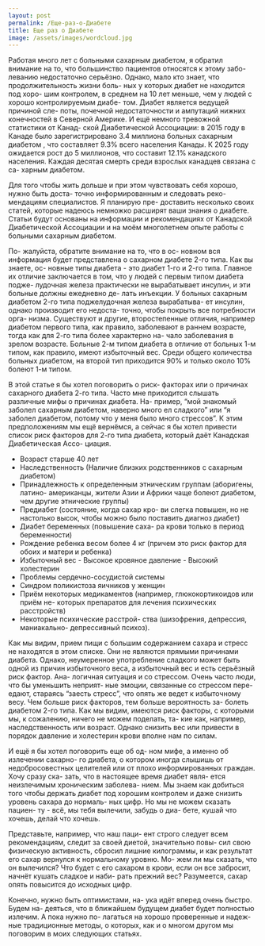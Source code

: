 ```yaml
---
layout: post
permalink: /Ещe-раз-о-Диабeтe
title: Ещe раз о Диабeтe
image: /assets/images/wordcloud.jpg
---
```


Работая много лет с больными сахарным диабетом, я обратил внимание на то, что большинство пациентов относятся к этому забо- леванию недостаточно серьёзно. Однако, мало кто знает, что продолжительность жизни боль- ных у которых диабет не находится под хоро- шим контролем, в среднем на 10 лет меньше, чем у людей с хорошо контролируемым диабе- том. Диабет является ведущей причиной сле- поты, почечной недoстаточности и ампутаций нижних конечностей в Cеверной Aмерике. И ещё немного тревожной статистики от Канад- ской Диабетической Ассоциации: в 2015 году в Канаде было зарегистрировано 3.4 миллиона больных сахарным диабетом , что составляет 9.3% всего населения Канады. К 2025 году ожидается рост до 5 миллионов, что составит 12.1% канадского населения. Каждая десятая смерть среди взрослых канадцев связана с са- харным диабетом. 

Для того чтобы жить дольше и при этом чувствовать себя хорошо, нужно быть доста- точно информированным и следовать реко- мендациям специалистов. Я планирую пре- доставить несколько своих статей, которые надеюсь немножко раcшиpят ваши знания о диабете. Статьи будут основаны на информации и рекомендациях от Канадской Диабетической Аcсоциации и на моём многолетнем опыте работы с больными сахарным диабетом. 

По- жалуйста, обратите внимание на то, что в ос- новном вся информация будет представлена о сахарном диабете 2-го типа. Как вы знаете, ос- новные типы диабета - это диабет 1-го и 2-го типа. Главное их отличие заключается в том, что у людей с первым типом диабета подже- лудочная железа практически не вырабатывает инсулин, и эти больные должны ежедневно де- лать инъекции. У больных сахарным диабетом 2-го типа поджелудочная железа вырабатыва- ет инсулин, однако производит его недоста- точно, чтобы покрыть все потребности орга- низма. Существуют и другие, второстепенные отличия, например диабетом первого типа, как правило, заболевают в раннем возрасте, тогда как для 2-го типа более характерно на- чало заболевания в зрелом возрасте. Больные 2-м типом диабета в отличие от больных 1-м типом, как правило, имеют избыточный вес. Среди общего количества больных диабетом, на второй тип приходится 90% и только около 10% болеют 1-м типом. 

В этой статье я бы хотел поговорить о риск- факторах или о причинах сахарного диабета 2-го типа. Часто мне приходится слышать различные мифы о причинах диабета. На- пример, “мой знакомый заболел сахарным диабетом, наверно много ел сладкого” или “я заболел диабетом, потому что у меня было много стреcсов”. К этим предположениям мы ещё вернёмся, а сейчас я бы хотел привести список риск факторов для 2-го типа диабета, который даёт Канадская Диабетическая Ассо- циация.

- Возраст старше 40 лет 
- Наследственность (Наличие близких родственников с сахарным диабетом) 
- Принадлежность к определенным этническим группам (аборигены, латино- американцы, жители Азии и Африки чаще болеют диабетом, чем другие этнические группы) 
- Предиабет (состояние, когда сахар кро- ви слегка повышен, но не настолько высок, чтобы можно было поставить диагноз диабет) 
- Диабет беременных (повышение саха- ра крови только в период беременности) 
- Рождение ребенка весом более 4 кг (причем это риск фактор для обоих и матери и ребенка) 
- Избыточный вес - Высокое кровяное давление - Высокий холестерин 
- Проблемы сердечно-сосудистой системы
- Синдром поликистоза яичников у женщин 
- Приём некоторых медикаментов (например, глюкокортикоидов или приём не- которых препаратов для лечения психических расстройств) 
- Некоторые психические расстрой- ства (шизофрения, депрессия, маниакально- депрессивный психоз). 

Как мы видим, прием пищи с большим содержанием сахара и стреcс не находятся в этом списке. Они не являются прямыми причинами диабета. Однако, неумеренное употребление сладкого может быть одной из причин избыточного веса, а избыточный вес и есть серьёзный риск фактор. Ана- логичная ситуация и со стреcсом. Очень часто люди, что бы уменьшить неприят- ные эмоции, связанные со стрессом пере- едают, стараясь “заесть стресс”, что опять же ведет к избыточному весу. Чем больше риск факторов, тем больше вероятнoсть за- болеть диабетом 2-го типа. Как мы видим, имеются риск факторы, с которыми мы, к сожалению, ничего не можем поделать, та- кие как, например, наследственность или возраст. Однако снизить вес или привести в порядок давление и холестерин крови вполне нам по силам. 

И ещё я бы хотел поговорить еще об од- ном мифе, а именно об излечении сахарно- го диабета, о котором иногда слышишь от недобросовестных целителей или от плохо информированных граждан. Хочу сразу ска- зать, что в настоящее время диабет явля- ется неизлечимым хроническим заболева- нием. Мы знаем как добиться того чтобы держать диабет под хорошим контролем и даже снизить уровень сахара до нормаль- ных цифр. Но мы не можем сказать пациен- ту - всё, мы тебя вылечили, забудь о диа- бете, кушай что хочешь, делай что хочешь. 

Представьте, например, что наш паци- ент строго следует всем рекомендациям, следит за своей диетой, значительно повы- сил свою физическую активность, сбросил лишние килограммы, и как результат его сахар вернулся к нормальному уровню. Мо- жем ли мы сказать, что он вылечился? Что будет с его сахаром в крови, если он все забросит, начнёт кушать сладкое и наби- рать прежний вес? Разумеется, сахар опять повысится до исходных цифр. 

Конечно, нужно быть оптимистами, на- ука идёт вперед очень быстро. Будем на- деяться, что в ближайшем будущем диабет будет полностью излечим. А пока нужно по- лагаться на хорошо проверенные и надеж- ные традиционные методы, о которых, как и о многом другом мы поговорим в моих следующих статьях. 
